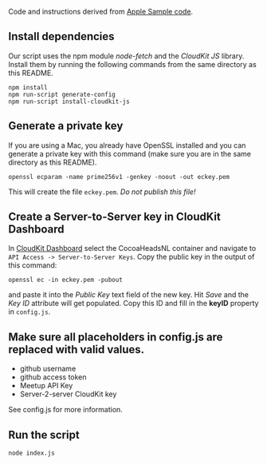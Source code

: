 Code and instructions derived from [Apple Sample code](https://developer.apple.com/library/prerelease/ios/samplecode/CloudAtlas/Introduction/Intro.html#//apple_ref/doc/uid/TP40014599).

## Install dependencies

Our script uses the npm module *node-fetch* and the *CloudKit JS* library. Install them by running the following
commands from the same directory as this README.
```
npm install
npm run-script generate-config
npm run-script install-cloudkit-js
```

## Generate a private key

If you are using a Mac, you already have OpenSSL installed and you can generate a private key with this command (make
sure you are in the same directory as this README).
```
openssl ecparam -name prime256v1 -genkey -noout -out eckey.pem
```
This will create the file `eckey.pem`. *Do not publish this file!*

## Create a Server-to-Server key in CloudKit Dashboard

In [CloudKit Dashboard](https://icloud.developer.apple.com/dashboard) select the CocoaHeadsNL container and navigate to
`API Access -> Server-to-Server Keys`. Copy the public key in the output of this command:
```
openssl ec -in eckey.pem -pubout
```

and paste it into the *Public Key* text field of the new key. Hit *Save* and the *Key ID* attribute will get populated.
Copy this ID and fill in the **keyID** property in `config.js`.

## Make sure all placeholders in config.js are replaced with valid values.

- github username
- github access token
- Meetup API Key
- Server-2-server CloudKit key

See config.js for more information.

## Run the script

```
node index.js
```
